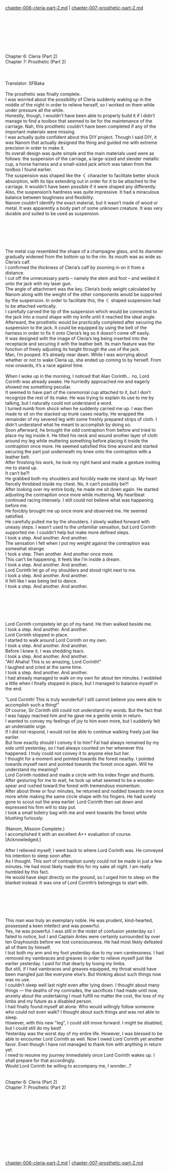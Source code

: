 [chapter-006-cleria-part-2.md](./chapter-006-cleria-part-2.md) | [chapter-007-prosthetic-part-2.md](./chapter-007-prosthetic-part-2.md) <br/>
<br/>
<br/>
<br/>
<br/>
<br/>
<br/>
<br/>
<br/>
Chapter 6: Cleria (Part 2)<br/>
Chapter 7: Prosthetic (Part 2)<br/>
<br/>
 <br/>
<br/>
                                      Translator: SFBaka                                              <br/>
<br/>
The prosthetic was finally complete.<br/>
I was worried about the possibility of Cleria suddenly waking up in the middle of the night in order to relieve herself, so I worked on them while under pressure all the while.<br/>
Honestly, though, I wouldn’t have been able to properly build it if I didn’t manage to find a toolbox that seemed to be for the maintenance of the carriage. Nah, this prosthetic couldn’t have been completed if any of the important materials were missing.<br/>
I was actually quite confident about this DIY project. Though I said DIY, it was Nanom that actually designed the thing and guided me with extreme precision in order to make it.<br/>
Its overall design was quite simple and the main materials used were as follows: the suspension of the carriage, a large-sized and slender metallic cup, a horse harness and a small-sized jack which was taken from the toolbox I found earlier.<br/>
The suspension was shaped like the く character to facilitate better shock absorption, with its tips extending out in order for it to be attached to the carriage. It wouldn’t have been possible if it were shaped any differently.<br/>
Also, the suspension’s hardness was quite impressive. It had a miraculous balance between toughness and flexibility.<br/>
Nanom couldn’t identify the exact material, but it wasn’t made of wood or metal. It was apparently a body part of some unknown creature. It was very durable and suited to be used as suspension.<br/>
<br/>
<br/>
<br/>
<br/>
<br/>
<br/>
The metal cup resembled the shape of a champagne glass, and its diameter gradually widened from the bottom up to the rim. Its mouth was as wide as Cleria’s calf.<br/>
I confirmed the thickness of Cleria’s calf by zooming in on it from a distance.<br/>
I cut off the unnecessary parts – namely the stem and foot – and welded it onto the jack with my laser gun.<br/>
The angle of attachment was the key. Cleria’s body weight calculated by Nanom along with the weight of the other components would be supported by the suspension. In order to facilitate this, the く shaped suspension had to be attached vertically.<br/>
I carefully carved the tip of the suspension which would be connected to the jack into a round shape with my knife until it reached the ideal angle.    <br/>
Afterward, the prosthetic would be practically completed after securing the suspension to the jack. It could be equipped by using the belt of the harness in order to fix it onto Cleria’s leg so it doesn’t come off easily.<br/>
It was designed with the image of Cleria’s leg being inserted into the receptacle and securing it with the leather belt. Its main feature was the function of freely adjusting its height through the use of the jack.<br/>
Man, I’m pooped. It’s already near dawn. While I was worrying about whether or not to wake Cleria up, she ended up coming to by herself. From now onwards, it’s a race against time.<br/>
<br/>
When I woke up in the morning, I noticed that Alan Corinth… no, Lord Corinth was already awake. He hurriedly approached me and eagerly showed me something peculiar.<br/>
It seemed to have part of the ceremonial cup attached to it, but I don’t recognize the rest of its make. He was trying to explain its use to me by talking, but I naturally could not understand a word.<br/>
I turned numb from shock when he suddenly carried me up. I was then made to sit on the stacked up trunk cases nearby. He wrapped the remainder of my severed leg with some freshly prepared strips of cloth. I didn’t understand what he meant to accomplish by doing so.<br/>
Soon afterward, he brought the odd contraption from before and tried to place my leg inside it. He tilted his neck and wound another layer of cloth around my leg while muttering something before placing it inside the contraption once more. He seemed satisfied this time around and started securing the part just underneath my knee onto the contraption with a leather belt.<br/>
After finishing his work, he took my right hand and made a gesture inviting me to stand up.<br/>
It can’t be?!<br/>
He grabbed both my shoulders and forcibly made me stand up. My heart fiercely throbbed inside my chest. No, it can’t possibly be?!<br/>
After looking over my entire body, he made me sit down again. He started adjusting the contraption once more while muttering. My heartbeat continued racing intensely. I still could not believe what was happening before me.<br/>
He forcibly brought me up once more and observed me. He seemed satisfied.<br/>
He carefully pulled me by the shoulders. I slowly walked forward with uneasy steps. I wasn’t used to the unfamiliar sensation, but Lord Corinth supported me. I couldn’t help but make more defined steps.<br/>
I took a step. And another. And another.<br/>
The sensation I felt when I put my weight against the contraption was somewhat strange.<br/>
I took a step. Then another. And another once more.<br/>
This can’t be happening. It feels like I’m inside a dream.<br/>
I took a step. And another. And another.<br/>
Lord Corinth let go of my shoulders and stood right next to me.<br/>
I took a step. And another. And another.<br/>
It felt like I was being led to dance.<br/>
I took a step. And another. And another.<br/>
<br/>
<br/>
<br/>
<br/>
<br/>
<br/>
Lord Corinth completely let go of my hand. He then walked beside me.<br/>
I took a step. And another. And another.<br/>
Lord Corinth stopped in place.<br/>
I started to walk around Lord Corinth on my own.<br/>
I took a step. And another. And another.<br/>
Before I knew it, I was shedding tears.<br/>
I took a step. And another. And another.<br/>
"Ah! Ahaha! This is so amazing, Lord Corinth!"<br/>
I laughed and cried at the same time.<br/>
I took a step. And another. And another.<br/>
I had already managed to walk on my own for about ten minutes. I wobbled a little when I finally stopped in place, but I managed to balance myself in the end.<br/>
 <br/>
"Lord Corinth! This is truly wonderful! I still cannot believe you were able to accomplish such a thing!"<br/>
Of course, Sir Corinth still could not understand my words. But the fact that I was happy reached him and he gave me a gentle smile in return.<br/>
I wanted to convey my feelings of joy to him even more, but I suddenly felt an undeniable urge.<br/>
If I did not respond, I would not be able to continue walking freely just like earlier.<br/>
But how exactly should I convey it to him? Fal had always remained by my side until yesterday, so I had always counted on her whenever this happened. I truly could not convey it to anyone else but her.<br/>
I thought for a moment and pointed towards the forest nearby. I pointed towards myself next and pointed towards the forest once again. Will he understand my meaning?<br/>
Lord Corinth nodded and made a circle with his index finger and thumb. After gesturing for me to wait, he took up what seemed to be a wooden spear and rushed toward the forest with tremendous momentum.<br/>
After about three or four minutes, he returned and nodded towards me once more while making the same circle shape with his fingers. He had surely gone to scout out the area earlier. Lord Corinth then sat down and expressed his firm will to stay put.<br/>
I took a small toiletry bag with me and went towards the forest while blushing furiously.<br/>
<br/>
(Nanom, Mission Complete.)<br/>
I accomplished it with an excellent A++ evaluation of course.<br/>
[Acknowledged.]<br/>
<br/>
After I relieved myself, I went back to where Lord Corinth was. He conveyed his intention to sleep soon after.<br/>
As I thought. This sort of contraption surely could not be made in just a few minutes. He had most likely made this for my sake all night. I am really humbled by this fact.<br/>
He would have slept directly on the ground, so I urged him to sleep on the blanket instead. It was one of Lord Corinth’s belongings to start with.<br/>
<br/>
<br/>
<br/>
<br/>
<br/>
<br/>
This man was truly an exemplary noble. He was prudent, kind-hearted, possessed a keen intellect and was powerful.<br/>
Yes, he was powerful. I was still in the midst of confusion yesterday so I failed to notice, but I and Captain Antes were certainly surrounded by over ten Grayhounds before we lost consciousness. He had most likely defeated all of them by himself.<br/>
I lost both my arm and my foot yesterday due to my own carelessness. I had removed my vambraces and greaves in order to relieve myself just like earlier yesterday. I paid for that dearly by losing my limbs.<br/>
But still, if I had vambraces and greaves equipped, my throat would have been mangled just like everyone else’s. But thinking about such things now was no use.<br/>
I couldn’t sleep well last night even after lying down. I thought about many things — the deaths of my comrades, the sacrifices I had made until now, anxiety about the undertaking I must fulfill no matter the cost, the loss of my limbs and my future as a disabled person.<br/>
I had finally found myself all alone. Who would willingly follow someone who could not even walk? I thought about such things and was not able to sleep.<br/>
However, with this new "leg", I could still move forward. I might be disabled, but I could still do my best!<br/>
Yesterday was the worst day of my entire life. However, I was blessed to be able to encounter Lord Corinth as well. Now I owed Lord Corinth yet another favor. Even though I have not managed to thank him with anything in return yet.<br/>
I need to resume my journey immediately once Lord Corinth wakes up. I shall prepare for that accordingly.<br/>
Would Lord Corinth be willing to accompany me, I wonder…?<br/>
<br/>
<br/>
Chapter 6: Cleria (Part 2)<br/>
Chapter 7: Prosthetic (Part 2)<br/>
<br/>
 <br/>
<br/>
<br/>
<br/>
<br/>
<br/>
<br/>
<br/>
<br/>
<br/>
<br/> <br/>
[chapter-006-cleria-part-2.md](./chapter-006-cleria-part-2.md) | [chapter-007-prosthetic-part-2.md](./chapter-007-prosthetic-part-2.md) <br/>
